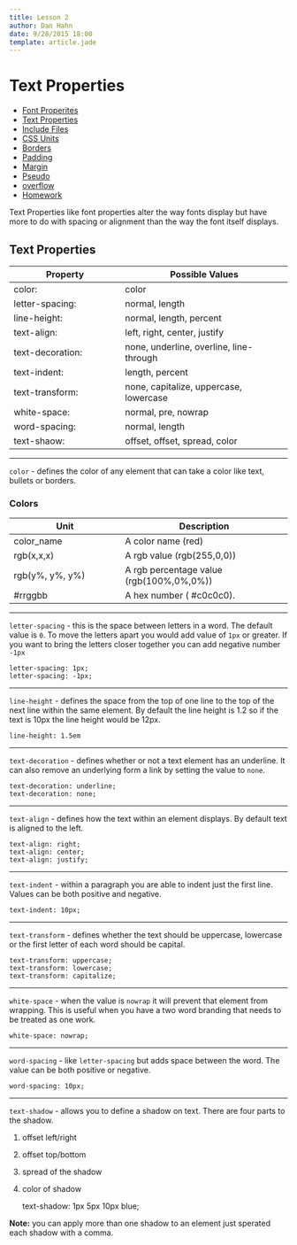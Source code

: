 ```yaml
---
title: Lesson 2
author: Dan Hahn
date: 9/28/2015 18:00
template: article.jade
---
```


# Text Properties

* [Font Properites]()
* [Text Properties](text.html)
* [Include Files](include.html)
* [CSS Units](sizes.html)
* [Borders](borders.html)
* [Padding](padding.html)
* [Margin](margin.html)
* [Pseudo](pseudo.html)
* [overflow](overflow.html)
* [Homework](homework.html)

Text Properties like font properties alter the way fonts display but have more to do with spacing or alignment than the way the font itself displays.

## Text Properties

Property         | Possible Values
-----------------|-----------------------------------------
color:           | color
letter-spacing:  | normal, length
line-height:     | normal, length, percent
text-align:      | left, right, center, justify
text-decoration: | none, underline,  overline, line-through
text-indent:     | length, percent
text-transform:  | none, capitalize, uppercase, lowercase
white-space:     | normal, pre, nowrap
word-spacing:    | normal, length
text-shaow:      | offset, offset, spread, color

---

`color` - defines the color of any element that can take a color like text, bullets or borders.

### Colors

Unit            | Description
----------------|-----------------------------------------
color_name      | A color name (red)
rgb(x,x,x)      | A rgb value (rgb(255,0,0))
rgb(y%, y%, y%) | A rgb percentage value (rgb(100%,0%,0%))
#rrggbb         | A hex number ( #c0c0c0).

---

`letter-spacing` - this is the space between letters in a word.  The default value is `0`.  To move the letters apart you would add value of `1px` or greater.  If you want to bring the letters closer together you can add negative number `-1px`

    letter-spacing: 1px;
    letter-spacing: -1px;

---

`line-height` - defines the space from the top of one line to the top of the next line within the same element.   By default the line height is 1.2 so if the text is 10px the line height would be 12px.

    line-height: 1.5em

---

`text-decoration` - defines whether or not a text element has an underline.  It can also remove an underlying form a link by setting the value to `none`.  

    text-decoration: underline;
    text-decoration: none;

---

`text-align` - defines how the text within an element displays. By default text is aligned to the left.  

    text-align: right;
    text-align: center;
    text-align: justify;

---

`text-indent` - within a paragraph you are able to indent just the first line.  Values can be both positive and negative.

    text-indent: 10px;

---

`text-transform` - defines whether the text should be uppercase, lowercase or the first letter of each word should be capital.  

    text-transform: uppercase;
    text-transform: lowercase;
    text-transform: capitalize;

---

`white-space` - when the value is `nowrap` it will prevent that element from wrapping.  This is useful when you have a two word branding that needs to be treated as one work.  

    white-space: nowrap;

---

`word-spacing` - like `letter-spacing` but adds space between the word.  The value can be both positive or negative.  

    word-spacing: 10px;

---

`text-shadow` - allows you to define a shadow on text.  There are four parts to the shadow.

1. offset left/right
2. offset top/bottom
3. spread of the shadow
4. color of shadow


    text-shadow: 1px 5px 10px blue;

**Note:** you can apply more than one shadow to an element just sperated each shadow with a comma.

<style>
table tr td:nth-child(1){width:40%}
td .label {margin-right: 4px;cursor: pointer;}
</style>
